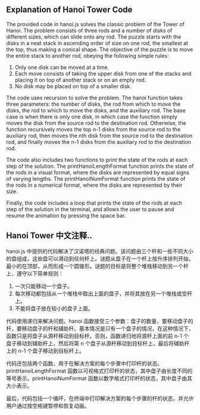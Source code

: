 ## Explanation of Hanoi Tower Code

The provided code in hanoi.js solves the classic problem of the Tower of Hanoi. The problem consists of three rods and a number of disks of different sizes, which can slide onto any rod. The puzzle starts with the disks in a neat stack in ascending order of size on one rod, the smallest at the top, thus making a conical shape. The objective of the puzzle is to move the entire stack to another rod, obeying the following simple rules:

1. Only one disk can be moved at a time.
2. Each move consists of taking the upper disk from one of the stacks and placing it on top of another stack or on an empty rod.
3. No disk may be placed on top of a smaller disk.

The code uses recursion to solve the problem. The hanoi function takes three parameters: the number of disks, the rod from which to move the disks, the rod to which to move the disks, and the auxiliary rod. The base case is when there is only one disk, in which case the function simply moves the disk from the source rod to the destination rod. Otherwise, the function recursively moves the top n-1 disks from the source rod to the auxiliary rod, then moves the nth disk from the source rod to the destination rod, and finally moves the n-1 disks from the auxiliary rod to the destination rod.

The code also includes two functions to print the state of the rods at each step of the solution. The printHanoiLengthFormat function prints the state of the rods in a visual format, where the disks are represented by equal signs of varying lengths. The printHanoiNumFormat function prints the state of the rods in a numerical format, where the disks are represented by their size.

Finally, the code includes a loop that prints the state of the rods at each step of the solution in the terminal, and allows the user to pause and resume the animation by pressing the space bar.

## Hanoi Tower 中文注释..

hanoi.js 中提供的代码解决了汉诺塔的经典问题。该问题由三个杆和一些不同大小的盘组成，这些盘可以滑动到任何杆上。谜题从盘子在一个杆上按升序排列开始，最小的在顶部，从而形成一个圆锥形。谜题的目标是将整个堆栈移动到另一个杆上，遵守以下简单规则：

1. 一次只能移动一个盘子。
2. 每次移动都包括从一个堆栈中取出上面的盘子，并将其放在另一个堆栈或空杆上。
3. 不能将盘子放在较小的盘子上面。

代码使用递归来解决问题。hanoi 函数接受三个参数：盘子的数量，要移动盘子的杆，要移动盘子的杆和辅助杆。基本情况是只有一个盘子的情况，在这种情况下，函数只是将盘子从源杆移动到目标杆。否则，函数递归地将源杆上面的前 n-1 个盘子移动到辅助杆上，然后将第 n 个盘子从源杆移动到目标杆上，最后将辅助杆上的 n-1 个盘子移动到目标杆上。

代码还包括两个函数，用于在解决方案的每个步骤中打印杆的状态。printHanoiLengthFormat 函数以可视格式打印杆的状态，其中盘子由长度不同的等号表示。printHanoiNumFormat 函数以数字格式打印杆的状态，其中盘子由其大小表示。

最后，代码包括一个循环，在终端中打印解决方案的每个步骤的杆的状态，并允许用户通过按空格键暂停和恢复动画。
